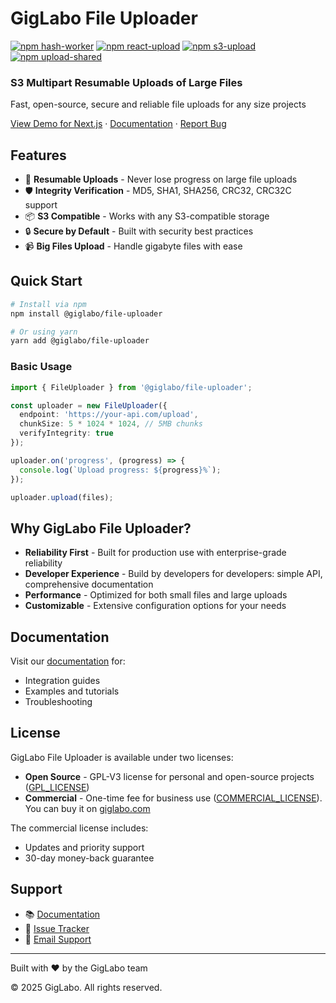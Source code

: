# GigLabo File Uploader

[![npm hash-worker](https://img.shields.io/npm/v/@giglabo/hash-worker?label=npm%20hash-worker&color=CB3837)](https://www.npmjs.com/package/@giglabo/hash-worker)
[![npm react-upload](https://img.shields.io/npm/v/@giglabo/react-upload?label=npm%20react-upload&color=61DAFB)](https://www.npmjs.com/package/@giglabo/react-upload)
[![npm s3-upload](https://img.shields.io/npm/v/@giglabo/s3-upload?label=npm%20s3-upload&color=569A31)](https://www.npmjs.com/package/@giglabo/s3-upload)
[![npm upload-shared](https://img.shields.io/npm/v/@giglabo/upload-shared?label=npm%20upload-shared&color=007ACC)](https://www.npmjs.com/package/@giglabo/upload-shared)

<div>
  <h3>S3 Multipart Resumable Uploads of Large Files</h3>
  <p>Fast, open-source, secure and reliable file uploads for any size projects</p>

  <p>
    <a href="https://file-uploader.giglabo.com/nextjs">View Demo for Next.js</a>
    ·
    <a href="https://giglabo.com/el/products/file-uploader/file-uploader-docs-hmobhkpylx982fp9rem4ag90" target="_blank">Documentation</a>
    ·
    <a href="https://github.com/giglabo/file-uploader/issues">Report Bug</a>
  </p>
</div>

## Features

- 🚀 **Resumable Uploads** - Never lose progress on large file uploads
- 🛡️ **Integrity Verification** - MD5, SHA1, SHA256, CRC32, CRC32C support
- 📦 **S3 Compatible** - Works with any S3-compatible storage
- 🔒 **Secure by Default** - Built with security best practices
- 📹 **Big Files Upload** - Handle gigabyte files with ease 

## Quick Start

```bash
# Install via npm
npm install @giglabo/file-uploader

# Or using yarn
yarn add @giglabo/file-uploader
```

### Basic Usage

```typescript
import { FileUploader } from '@giglabo/file-uploader';

const uploader = new FileUploader({
  endpoint: 'https://your-api.com/upload',
  chunkSize: 5 * 1024 * 1024, // 5MB chunks
  verifyIntegrity: true
});

uploader.on('progress', (progress) => {
  console.log(`Upload progress: ${progress}%`);
});

uploader.upload(files);
```

## Why GigLabo File Uploader?

- **Reliability First** - Built for production use with enterprise-grade reliability
- **Developer Experience** - Build by developers for developers: simple API, comprehensive documentation
- **Performance** - Optimized for both small files and large uploads
- **Customizable** - Extensive configuration options for your needs

## Documentation

Visit our [documentation](https://giglabo.com/el/products/file-uploader/file-uploader-docs-hmobhkpylx982fp9rem4ag90) for:

- Integration guides
- Examples and tutorials
- Troubleshooting

## License

GigLabo File Uploader is available under two licenses:

- **Open Source** - GPL-V3 license for personal and open-source projects ([GPL_LICENSE](https://www.gnu.org/licenses/gpl-3.0.txt))
- **Commercial** - One-time fee for business use ([COMMERCIAL_LICENSE](COMMERCIAL_LICENSE.txt)). You can buy it on [giglabo.com](https://giglabo.com/products/file-uploader-zgq9195flavybelvn9upuqk8)

The commercial license includes:
- Updates and priority support
- 30-day money-back guarantee

## Support

- 📚 [Documentation](https://giglabo.com/el/products/file-uploader/file-uploader-docs-hmobhkpylx982fp9rem4ag90)
- 🐛 [Issue Tracker](https://github.com/giglabo/file-uploader/issues)
- 📧 [Email Support](mailto:main@giglabo.dev)

---

<div>
  <p>Built with ❤️ by the GigLabo team</p>
  <p>© 2025 GigLabo. All rights reserved.</p>
</div>
